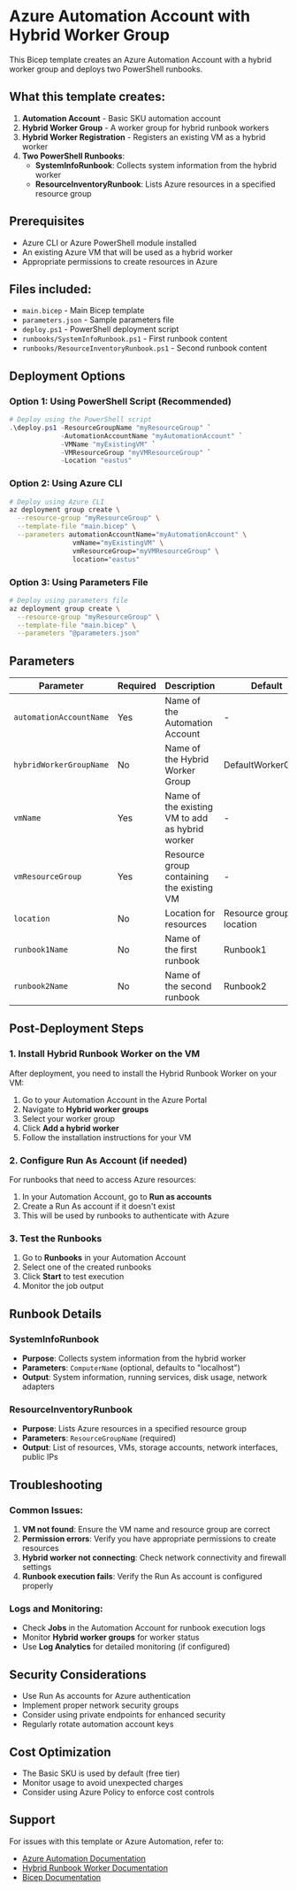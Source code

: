 # Azure Automation Account with Hybrid Worker Group

This Bicep template creates an Azure Automation Account with a hybrid worker group and deploys two PowerShell runbooks.

## What this template creates:

1. **Automation Account** - Basic SKU automation account
2. **Hybrid Worker Group** - A worker group for hybrid runbook workers
3. **Hybrid Worker Registration** - Registers an existing VM as a hybrid worker
4. **Two PowerShell Runbooks**:
   - **SystemInfoRunbook**: Collects system information from the hybrid worker
   - **ResourceInventoryRunbook**: Lists Azure resources in a specified resource group

## Prerequisites

- Azure CLI or Azure PowerShell module installed
- An existing Azure VM that will be used as a hybrid worker
- Appropriate permissions to create resources in Azure

## Files included:

- `main.bicep` - Main Bicep template
- `parameters.json` - Sample parameters file
- `deploy.ps1` - PowerShell deployment script
- `runbooks/SystemInfoRunbook.ps1` - First runbook content
- `runbooks/ResourceInventoryRunbook.ps1` - Second runbook content

## Deployment Options

### Option 1: Using PowerShell Script (Recommended)

```powershell
# Deploy using the PowerShell script
.\deploy.ps1 -ResourceGroupName "myResourceGroup" `
             -AutomationAccountName "myAutomationAccount" `
             -VMName "myExistingVM" `
             -VMResourceGroup "myVMResourceGroup" `
             -Location "eastus"
```

### Option 2: Using Azure CLI

```bash
# Deploy using Azure CLI
az deployment group create \
  --resource-group "myResourceGroup" \
  --template-file "main.bicep" \
  --parameters automationAccountName="myAutomationAccount" \
                vmName="myExistingVM" \
                vmResourceGroup="myVMResourceGroup" \
                location="eastus"
```

### Option 3: Using Parameters File

```bash
# Deploy using parameters file
az deployment group create \
  --resource-group "myResourceGroup" \
  --template-file "main.bicep" \
  --parameters "@parameters.json"
```

## Parameters

| Parameter | Required | Description | Default |
|-----------|----------|-------------|---------|
| `automationAccountName` | Yes | Name of the Automation Account | - |
| `hybridWorkerGroupName` | No | Name of the Hybrid Worker Group | DefaultWorkerGroup |
| `vmName` | Yes | Name of the existing VM to add as hybrid worker | - |
| `vmResourceGroup` | Yes | Resource group containing the existing VM | - |
| `location` | No | Location for resources | Resource group location |
| `runbook1Name` | No | Name of the first runbook | Runbook1 |
| `runbook2Name` | No | Name of the second runbook | Runbook2 |

## Post-Deployment Steps

### 1. Install Hybrid Runbook Worker on the VM

After deployment, you need to install the Hybrid Runbook Worker on your VM:

1. Go to your Automation Account in the Azure Portal
2. Navigate to **Hybrid worker groups**
3. Select your worker group
4. Click **Add a hybrid worker**
5. Follow the installation instructions for your VM

### 2. Configure Run As Account (if needed)

For runbooks that need to access Azure resources:

1. In your Automation Account, go to **Run as accounts**
2. Create a Run As account if it doesn't exist
3. This will be used by runbooks to authenticate with Azure

### 3. Test the Runbooks

1. Go to **Runbooks** in your Automation Account
2. Select one of the created runbooks
3. Click **Start** to test execution
4. Monitor the job output

## Runbook Details

### SystemInfoRunbook
- **Purpose**: Collects system information from the hybrid worker
- **Parameters**: `ComputerName` (optional, defaults to "localhost")
- **Output**: System information, running services, disk usage, network adapters

### ResourceInventoryRunbook
- **Purpose**: Lists Azure resources in a specified resource group
- **Parameters**: `ResourceGroupName` (required)
- **Output**: List of resources, VMs, storage accounts, network interfaces, public IPs

## Troubleshooting

### Common Issues:

1. **VM not found**: Ensure the VM name and resource group are correct
2. **Permission errors**: Verify you have appropriate permissions to create resources
3. **Hybrid worker not connecting**: Check network connectivity and firewall settings
4. **Runbook execution fails**: Verify the Run As account is configured properly

### Logs and Monitoring:

- Check **Jobs** in the Automation Account for runbook execution logs
- Monitor **Hybrid worker groups** for worker status
- Use **Log Analytics** for detailed monitoring (if configured)

## Security Considerations

- Use Run As accounts for Azure authentication
- Implement proper network security groups
- Consider using private endpoints for enhanced security
- Regularly rotate automation account keys

## Cost Optimization

- The Basic SKU is used by default (free tier)
- Monitor usage to avoid unexpected charges
- Consider using Azure Policy to enforce cost controls

## Support

For issues with this template or Azure Automation, refer to:
- [Azure Automation Documentation](https://docs.microsoft.com/en-us/azure/automation/)
- [Hybrid Runbook Worker Documentation](https://docs.microsoft.com/en-us/azure/automation/automation-hybrid-runbook-worker)
- [Bicep Documentation](https://docs.microsoft.com/en-us/azure/azure-resource-manager/bicep/)